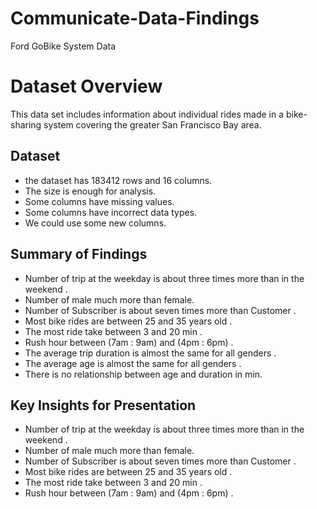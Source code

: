 # Communicate-Data-Findings
Ford GoBike System Data


# Dataset Overview
This data set includes information about individual rides made
in a bike-sharing system covering the greater San Francisco
Bay area.

## Dataset
 - the dataset has 183412 rows and 16 columns.
 - The size is enough for analysis.
 - Some columns have missing values.
 - Some columns have incorrect data types.
 - We could use some new columns. 

## Summary of Findings

- Number of trip at the weekday is about three times more than in the weekend .
- Number of male much more than female.
- Number of Subscriber is about seven times more than Customer .
- Most bike rides are between 25 and 35 years old .
- The most ride take between 3 and 20 min .
- Rush hour between (7am : 9am) and (4pm : 6pm) .
- The average trip duration is almost the same for all genders .
- The average age is almost the same for all genders .
- There is no relationship between age and duration in min.  

## Key Insights for Presentation

- Number of trip at the weekday is about three times more than in the weekend .
- Number of male much more than female.
- Number of Subscriber is about seven times more than Customer .
- Most bike rides are between 25 and 35 years old .
- The most ride take between 3 and 20 min .
- Rush hour between (7am : 9am) and (4pm : 6pm) .









